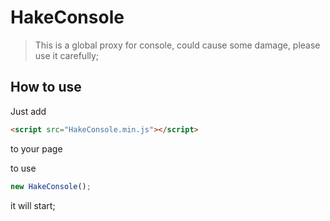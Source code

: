 # HakeConsole

> This is a global proxy for console, could cause some damage, please use it carefully;

## How to use

Just add
``` HTML
<script src="HakeConsole.min.js"></script>
```
to your page

to use
``` Javascript
new HakeConsole();
```
it will start;